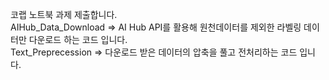 코랩 노트북 과제 제출합니다.<br/>
AIHub_Data_Download => AI Hub API를 활용해 원천데이터를 제외한 라벨링 데이터만 다운로드 하는 코드 입니다.<br/>
Text_Preprecession => 다운로드 받은 데이터의 압축을 풀고 전처리하는 코드 입니다.
